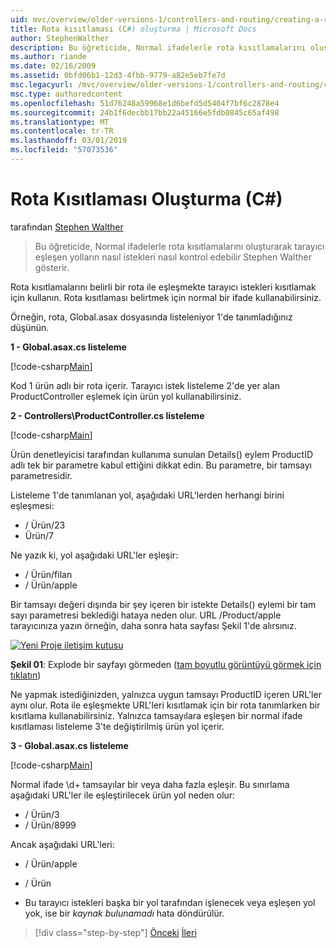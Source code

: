 ```yaml
---
uid: mvc/overview/older-versions-1/controllers-and-routing/creating-a-route-constraint-cs
title: Rota kısıtlaması (C#) oluşturma | Microsoft Docs
author: StephenWalther
description: Bu öğreticide, Normal ifadelerle rota kısıtlamalarını oluşturarak tarayıcı eşleşen yolların nasıl istekleri nasıl kontrol edebilir Stephen Walther gösterir.
ms.author: riande
ms.date: 02/16/2009
ms.assetid: 0bfd06b1-12d3-4fbb-9779-a82e5eb7fe7d
msc.legacyurl: /mvc/overview/older-versions-1/controllers-and-routing/creating-a-route-constraint-cs
msc.type: authoredcontent
ms.openlocfilehash: 51d76248a59968e1d6befd5d5404f7bf6c2878e4
ms.sourcegitcommit: 24b1f6decbb17bb22a45166e5fdb0845c65af498
ms.translationtype: MT
ms.contentlocale: tr-TR
ms.lasthandoff: 03/01/2019
ms.locfileid: "57073536"
---
```

<a name="creating-a-route-constraint-c"></a>Rota Kısıtlaması Oluşturma (C#)
====================
tarafından [Stephen Walther](https://github.com/StephenWalther)

> Bu öğreticide, Normal ifadelerle rota kısıtlamalarını oluşturarak tarayıcı eşleşen yolların nasıl istekleri nasıl kontrol edebilir Stephen Walther gösterir.


Rota kısıtlamalarını belirli bir rota ile eşleşmekte tarayıcı istekleri kısıtlamak için kullanın. Rota kısıtlaması belirtmek için normal bir ifade kullanabilirsiniz.

Örneğin, rota, Global.asax dosyasında listeleniyor 1'de tanımladığınız düşünün.

**1 - Global.asax.cs listeleme**

[!code-csharp[Main](creating-a-route-constraint-cs/samples/sample1.cs)]

Kod 1 ürün adlı bir rota içerir. Tarayıcı istek listeleme 2'de yer alan ProductController eşlemek için ürün yol kullanabilirsiniz.

**2 - Controllers\ProductController.cs listeleme**

[!code-csharp[Main](creating-a-route-constraint-cs/samples/sample2.cs)]

Ürün denetleyicisi tarafından kullanıma sunulan Details() eylem ProductID adlı tek bir parametre kabul ettiğini dikkat edin. Bu parametre, bir tamsayı parametresidir.

Listeleme 1'de tanımlanan yol, aşağıdaki URL'lerden herhangi birini eşleşmesi:

- / Ürün/23
- Ürün/7

Ne yazık ki, yol aşağıdaki URL'ler eşleşir:

- / Ürün/filan
- / Ürün/apple

Bir tamsayı değeri dışında bir şey içeren bir istekte Details() eylemi bir tam sayı parametresi beklediği hataya neden olur. URL /Product/apple tarayıcınıza yazın örneğin, daha sonra hata sayfası Şekil 1'de alırsınız.


[![Yeni Proje iletişim kutusu](creating-a-route-constraint-cs/_static/image1.jpg)](creating-a-route-constraint-cs/_static/image1.png)

**Şekil 01**: Explode bir sayfayı görmeden ([tam boyutlu görüntüyü görmek için tıklatın](creating-a-route-constraint-cs/_static/image2.png))


Ne yapmak istediğinizden, yalnızca uygun tamsayı ProductID içeren URL'ler aynı olur. Rota ile eşleşmekte URL'leri kısıtlamak için bir rota tanımlarken bir kısıtlama kullanabilirsiniz. Yalnızca tamsayılara eşleşen bir normal ifade kısıtlaması listeleme 3'te değiştirilmiş ürün yol içerir.

**3 - Global.asax.cs listeleme**

[!code-csharp[Main](creating-a-route-constraint-cs/samples/sample3.cs)]

Normal ifade \d+ tamsayılar bir veya daha fazla eşleşir. Bu sınırlama aşağıdaki URL'ler ile eşleştirilecek ürün yol neden olur:

- / Ürün/3
- / Ürün/8999

Ancak aşağıdaki URL'leri:

- / Ürün/apple
- / Ürün

- Bu tarayıcı istekleri başka bir yol tarafından işlenecek veya eşleşen yol yok, ise bir *kaynak bulunamadı* hata döndürülür.

> [!div class="step-by-step"]
> [Önceki](creating-custom-routes-cs.md)
> [İleri](creating-a-custom-route-constraint-cs.md)
